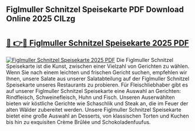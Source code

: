 ## Figlmuller Schnitzel Speisekarte PDF Download Online 2025 CILzg

# <h2><a href="http://gc6iho.nevu.top/?p=Figlmuller+Schnitzel+Speisekarte">🔗 👉🔴 Figlmuller Schnitzel Speisekarte 2025 PDF</a></h2>

[![Figlmuller Schnitzel Speisekarte 2025 PDF](https://i.imgur.com/dBaPXMq.png)](http://gc6iho.nevu.top/?p=Figlmuller+Schnitzel+Speisekarte)
Die Figlmuller Schnitzel Speisekarte ist die Kunst, zwischen einer Vielzahl von Gerichten zu wählen. Wenn Sie nach einem leichten und frischen Gericht suchen, empfehlen wir Ihnen, unsere Salate aus unserer Salatabteilung auf der Figlmuller Schnitzel Speisekarte unseres Restaurants zu probieren. Für Fleischliebhaber gibt es auf unserer Figlmuller Schnitzel Speisekarte eine Auswahl an Gerichten: Rindfleisch, Schweinefleisch, Huhn und Fisch. Unseren Auserwählten bieten wir köstliche Gerichte wie Schaschlik und Steak an, die im Feuer der alten Wälder zubereitet werden. Unsere Figlmuller Schnitzel Speisekarte bietet eine große Auswahl an Desserts, von klassischen Torten und Kuchen bis hin zu exquisiten Crème Brûlée und Schokoladenfuufus.

